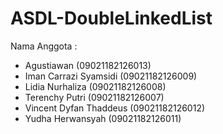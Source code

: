 # ASDL-DoubleLinkedList
Nama Anggota :
- Agustiawan (09021182126013)
- Iman Carrazi Syamsidi (09021182126009)
- Lidia Nurhaliza (09021182126008)
- Terenchy Putri (09021182126007)
- Vincent Dyfan Thaddeus (09021182126012)
- Yudha Herwansyah (09021182126011)

